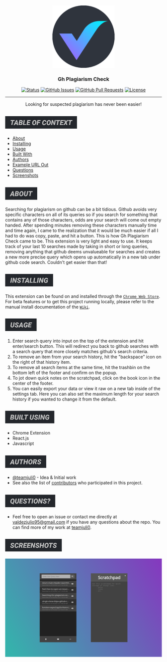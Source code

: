 <p align="center">
  <a href="https://github.com/teamjuli0/gh-plagiarism" rel="noopener">
 <img width=200px height=200px src="./images/logo-round-dark.png" alt="Project logo"></a>
</p>

<h3 align="center">Gh Plagiarism Check</h3>

<div align="center">

[![Status](https://img.shields.io/badge/status-active-success.svg)]()
[![GitHub Issues](https://img.shields.io/github/issues/teamjuli0/gh-plagiarism.svg)](https://github.com/teamjuli0/gh-plagiarism/issues)
[![GitHub Pull Requests](https://img.shields.io/github/issues-pr/teamjuli0/gh-plagiarism.svg)](https://github.com/teamjuli0/gh-plagiarism/pulls)
[![License](https://img.shields.io/badge/license-MIT-blue.svg)](/LICENSE)

</div>

---

<p align="center"> Looking for suspected plagiarism has never been easier!
    <br> 
</p>

## <img src="https://raw.githubusercontent.com/teamjuli0/confirmed/main/images/menu-categories/table-of-context.png" style="height: 40px">

- [About](#about)
- [Installing](#installing)
- [Usage](#usage)
- [Built With](#built_using)
- [Authors](#authors)
- [Example URL Out](#example-url-out)
- [Questions](#questions)
- [Screenshots](#screenshots)

## <img id="about" src="https://raw.githubusercontent.com/teamjuli0/confirmed/main/images/menu-categories/about.png" style="height: 40px">

Searching for plagiarism on github can be a bit tidious. Github avoids very specific characters on all of its queries so if you search for something that contains any of those characters, odds are your search will come out empty handed. After spending minutes removing these characters manually time and time again, I came to the realization that it would be much easier if all I had to do was copy, paste, and hit a button. This is how Gh Plagiarism Check came to be. This extension is very light and easy to use. It keeps track of your last 10 searches made by taking in short or long queries, removing anything that github deems unvalueable for searches and creates a new more precise query which opens up automatically in a new tab under github code search. Couldn't get easier than that!

## <img id="installing" src="https://raw.githubusercontent.com/teamjuli0/confirmed/main/images/menu-categories/installing.png" style="height: 40px">

This extension can be found on and installed through the [`Chrome Web Store`](https://chrome.google.com/webstore/detail/gh-plagiarism-check/fbnkdiommanmaggjbppgecgpekigaceb?hl=en&authuser=2). For beta features or to get this project running locally, please refer to the manual install documentation of the [`Wiki`](https://github.com/teamjuli0/gh-plagiarism/wiki/Local-Installation).

## <img id="usage" src="https://raw.githubusercontent.com/teamjuli0/confirmed/main/images/menu-categories/usage.png" style="height: 40px">

1. Enter search query into input on the top of the extension and hit enter/search button. This will redirect you back to github searches with a search query that more closely matches github's search criteria.
2. To remove an item from your search history, hit the "backspace" icon on the right of that history item.
3. To remove all search items at the same time, hit the trashbin on the bottom left of the footer and confirm on the popup.
4. To jot down quick notes on the scratchpad, click on the book icon in the center of the footer.
5. You can easily export your data or view it raw on a new tab inside of the settings tab. Here you can also set the maximum length for your search history if you wanted to change it from the default.

## <img id="built_using" src="https://raw.githubusercontent.com/teamjuli0/confirmed/main/images/menu-categories/built-using.png" style="height: 40px">

- Chrome Extension
- React.js
- Javascript

## <img id="authors" src="https://raw.githubusercontent.com/teamjuli0/confirmed/main/images/menu-categories/authors.png" style="height: 40px">

- [@teamjuli0](https://github.com/teamjuli0) - Idea & Initial work
- See also the list of [contributors](https://github.com/kylelobo/The-Documentation-Compendium/contributors) who participated in this project.

## <img id="questions" src="https://raw.githubusercontent.com/teamjuli0/confirmed/main/images/menu-categories/questions-alt.png" style="height: 40px">

- Feel free to open an issue or contact me directly at valdezjulio95@gmail.com if you have any questions about the repo. You can find more of my work at [teamjuli0](https://github.com/teamjuli0/).

## <img id="screenshots" src="https://raw.githubusercontent.com/teamjuli0/confirmed/main/images/menu-categories/screenshots.png" style="height: 40px">

<img style="margin: 0 0 15px 0" src="./images/screenshot-overview.png" ></a>
